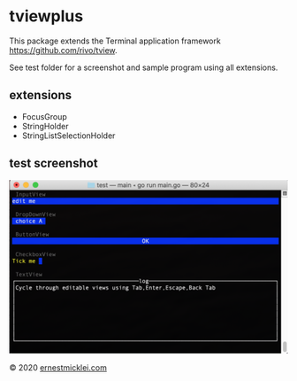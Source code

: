 # tviewplus

This package extends the Terminal application framework https://github.com/rivo/tview.

See test folder for a screenshot and sample program using all extensions.

## extensions

- FocusGroup
- StringHolder
- StringListSelectionHolder

## test screenshot

![test.png](test.png)

&copy; 2020 <a href="http://ernestmicklei.com">ernestmicklei.com</a>